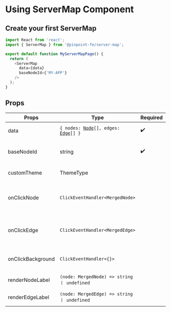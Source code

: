 # Using ServerMap Component

## Create your first ServerMap

```typescript title="Create ServerMap"
import React from 'react';
import { ServerMap } from '@pinpoint-fe/server-map';

export default function MyServerMapPage() {
  return (
    <ServerMap 
      data={data}
      baseNodeId={'MY-APP'} 
    />
  );
}
```

## Props

| Props | Type | Required | Description |
| --- | --- | --- | --- |
| data | <code>{ nodes: <a href="/docs/guide/node">Node</a>[], edges: <a href="/docs/guide/edge">Edge</a>[] }</code> | ✔️ | 서버맵으로 표현할 data |
| baseNodeId | string | ✔️ | 서버맵의 중심이 되는 노드 id             |
| customTheme | ThemeType | | 	 사용자 정의 스타일 객체 |
| onClickNode       | `ClickEventHandler<MergedNode>`    |  |  Node를 마우스로 클릭했을때 발생하는 이벤트   |
| onClickEdge       | `ClickEventHandler<MergedEdge>`    |  |   Edge를 마우스로 클릭했을때 발생하는 이벤트   |
| onClickBackground | `ClickEventHandler<{}>`             |  | 	 배경을 클릭했을 때 발생하는 이벤트 |
| renderNodeLabel   | `(node: MergedNode) => string ㅣ undefined` |  |  사용자 정의 노드 라벨                                        |
| renderEdgeLabel   | `(node: MergedEdge) => string ㅣ undefined` |  |  사용자 정의 엣지 라벨                                        |
